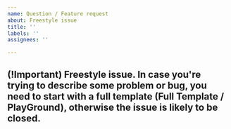 ```yaml
---
name: Question / Feature request
about: Freestyle issue
title: ''
labels: ''
assignees: ''

---
```


## (!Important) Freestyle issue. In case you're trying to describe some problem or bug, you need to start with a full template (Full Template / PlayGround), otherwise the issue is likely to be closed.
